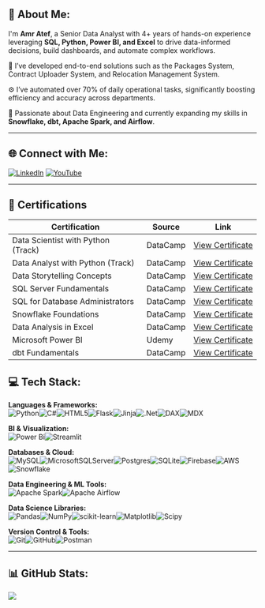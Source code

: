 

<!--
**AmrAtefAmer/AmrAtefAmer** is a ✨ _special_ ✨ repository because its `README.md` (this file) appears on your GitHub profile.

Here are some ideas to get you started:

- 🔭 I’m currently working on ...
- 🌱 I’m currently learning ...
- 👯 I’m looking to collaborate on ...
- 🤔 I’m looking for help with ...
- 💬 Ask me about ...
- 📫 How to reach me: ...
- 😄 Pronouns: ...
- ⚡ Fun fact: ...
-->
## 👋 About Me:
I'm **Amr Atef**, a Senior Data Analyst with 4+ years of hands-on experience leveraging **SQL, Python, Power BI, and Excel** to drive data-informed decisions, build dashboards, and automate complex workflows.

🔧 I’ve developed end-to-end solutions such as the Packages System, Contract Uploader System, and Relocation Management System.

⚙️ I’ve automated over 70% of daily operational tasks, significantly boosting efficiency and accuracy across departments.

🚀 Passionate about Data Engineering and currently expanding my skills in **Snowflake, dbt, Apache Spark, and Airflow**.

---

## 🌐 Connect with Me:
[![LinkedIn](https://img.shields.io/badge/LinkedIn-%230077B5.svg?logo=linkedin&logoColor=white)](https://linkedin.com/in/amr-atef-665336151) [![YouTube](https://img.shields.io/badge/YouTube-%23FF0000.svg?logo=YouTube&logoColor=white)](https://youtube.com/@@amratef1258)

---
## 📜 Certifications

| Certification | Source | Link |
|---------------|--------|------|
| Data Scientist with Python (Track) | DataCamp | [View Certificate](https://drive.google.com/file/d/1PgmlkbWfr3WoPFXHDzunTwcHH2ICZ1I1/view) |
| Data Analyst with Python (Track) | DataCamp | [View Certificate](https://drive.google.com/file/d/19uoquAV_DkVxl9oisDMA2EBGkpAihTZ4/view) |
| Data Storytelling Concepts | DataCamp | [View Certificate](https://drive.google.com/file/d/1kPz4ojNUqkuTqKRoyJaKilXmHflVYRqd/view?usp=sharing) |
| SQL Server Fundamentals | DataCamp | [View Certificate](https://drive.google.com/file/d/13g2j9ICdWPEJtagYNpU0HY6qtAe9dVJ2/view) |
| SQL for Database Administrators | DataCamp | [View Certificate](https://drive.google.com/file/d/1_IumW4uDza-sh5GlimpwpKT2-kGSGCwn/view) |
| Snowflake Foundations | DataCamp | [View Certificate](https://drive.google.com/file/d/1hFGvLjnrN6V5w0UFvy5-Net4aChOhrVh/view?usp=sharing) |
| Data Analysis in Excel | DataCamp | [View Certificate](https://drive.google.com/file/d/135z0BPPUbqvVpyWM7Soj4cWrt61wKv44/view) |
| Microsoft Power BI | Udemy | [View Certificate](https://drive.google.com/file/d/18kWJEpX9wg_qMPSjtRzP9NdI7g5qZbBW/view) |
| dbt Fundamentals | DataCamp | [View Certificate](https://drive.google.com/file/d/13mbvyLWFARzqHKj8P89y0wP85a66aI39/view?usp=sharing) |

## 💻 Tech Stack:

**Languages & Frameworks:**  
![Python](https://img.shields.io/badge/python-3670A0?style=for-the-badge&logo=python&logoColor=ffdd54)![C#](https://img.shields.io/badge/c%23-%23239120.svg?style=for-the-badge&logo=csharp&logoColor=white)![HTML5](https://img.shields.io/badge/html5-%23E34F26.svg?style=for-the-badge&logo=html5&logoColor=white)![Flask](https://img.shields.io/badge/flask-%23000.svg?style=for-the-badge&logo=flask&logoColor=white)![Jinja](https://img.shields.io/badge/jinja-white.svg?style=for-the-badge&logo=jinja&logoColor=black)![.Net](https://img.shields.io/badge/.NET-5C2D91?style=for-the-badge&logo=.net&logoColor=white)![DAX](https://img.shields.io/badge/DAX-0078D4?style=for-the-badge&logo=powerbi&logoColor=white)![MDX](https://img.shields.io/badge/MDX-00599C?style=for-the-badge&logo=microsoftsqlserver&logoColor=white)

**BI & Visualization:**  
![Power Bi](https://img.shields.io/badge/power_bi-F2C811?style=for-the-badge&logo=powerbi&logoColor=black)![Streamlit](https://img.shields.io/badge/Streamlit-%23FE4B4B.svg?style=for-the-badge&logo=streamlit&logoColor=white)

**Databases & Cloud:**  
![MySQL](https://img.shields.io/badge/mysql-4479A1.svg?style=for-the-badge&logo=mysql&logoColor=white)![MicrosoftSQLServer](https://img.shields.io/badge/Microsoft%20SQL%20Server-CC2927?style=for-the-badge&logo=microsoft%20sql%20server&logoColor=white)![Postgres](https://img.shields.io/badge/postgres-%23316192.svg?style=for-the-badge&logo=postgresql&logoColor=white)![SQLite](https://img.shields.io/badge/sqlite-%2307405e.svg?style=for-the-badge&logo=sqlite&logoColor=white)![Firebase](https://img.shields.io/badge/firebase-%23039BE5.svg?style=for-the-badge&logo=firebase)![AWS](https://img.shields.io/badge/AWS-%23FF9900.svg?style=for-the-badge&logo=amazon-aws&logoColor=white)![Snowflake](https://img.shields.io/badge/snowflake-%2329B5E8.svg?style=for-the-badge&logo=snowflake&logoColor=white)

**Data Engineering & ML Tools:**  
![Apache Spark](https://img.shields.io/badge/Apache%20Spark-FDEE21?style=for-the-badge&logo=apachespark&logoColor=black)![Apache Airflow](https://img.shields.io/badge/Apache%20Airflow-017CEE?style=for-the-badge&logo=Apache%20Airflow&logoColor=white)  

**Data Science Libraries:**  
![Pandas](https://img.shields.io/badge/pandas-%23150458.svg?style=for-the-badge&logo=pandas&logoColor=white)![NumPy](https://img.shields.io/badge/numpy-%23013243.svg?style=for-the-badge&logo=numpy&logoColor=white)![scikit-learn](https://img.shields.io/badge/scikit--learn-%23F7931E.svg?style=for-the-badge&logo=scikit-learn&logoColor=white)![Matplotlib](https://img.shields.io/badge/Matplotlib-%23ffffff.svg?style=for-the-badge&logo=Matplotlib&logoColor=black)![Scipy](https://img.shields.io/badge/SciPy-%230C55A5.svg?style=for-the-badge&logo=scipy&logoColor=%white)

**Version Control & Tools:**  
![Git](https://img.shields.io/badge/git-%23F05033.svg?style=for-the-badge&logo=git&logoColor=white)![GitHub](https://img.shields.io/badge/github-%23121011.svg?style=for-the-badge&logo=github&logoColor=white)![Postman](https://img.shields.io/badge/Postman-FF6C37?style=for-the-badge&logo=postman&logoColor=white)

---

## 📊 GitHub Stats:
![](https://nirzak-streak-stats.vercel.app/?user=AmrAtefAmer&theme=dark&hide_border=false)<br/>


<!-- Created with ❤️ using GPRM ( https://gprm.itsvg.in ) -->
